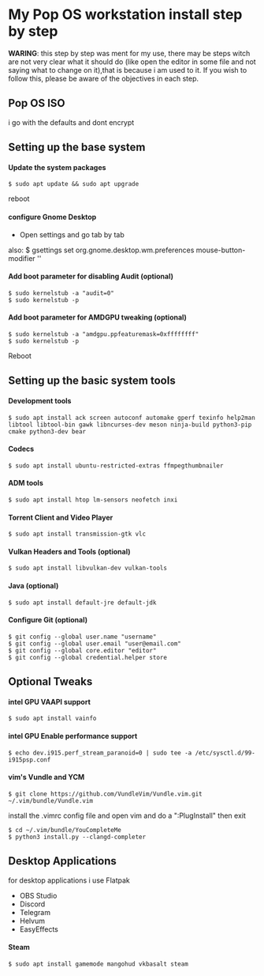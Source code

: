 # My Pop OS workstation install step by step

**WARING**: this step by step was ment for my use, there may be steps witch are not very clear what it should do (like open the editor in some file and not saying what to change on it),that is because i am used to it. If you wish to follow this, please be aware of the objectives in each step.

## Pop OS ISO

i go with the defaults and dont encrypt

## Setting up the base system

#### Update the system packages

	$ sudo apt update && sudo apt upgrade

reboot

#### configure Gnome Desktop

- Open settings and go tab by tab

also:
	$ gsettings set org.gnome.desktop.wm.preferences mouse-button-modifier '<Alt>'

#### Add boot parameter for disabling Audit (optional)

	$ sudo kernelstub -a "audit=0"
	$ sudo kernelstub -p

#### Add boot parameter for AMDGPU tweaking (optional)

	$ sudo kernelstub -a "amdgpu.ppfeaturemask=0xffffffff"
	$ sudo kernelstub -p

Reboot

## Setting up the basic system tools

#### Development tools

	$ sudo apt install ack screen autoconf automake gperf texinfo help2man libtool libtool-bin gawk libncurses-dev meson ninja-build python3-pip cmake python3-dev bear

#### Codecs

	$ sudo apt install ubuntu-restricted-extras ffmpegthumbnailer

#### ADM tools

	$ sudo apt install htop lm-sensors neofetch inxi

#### Torrent Client and Video Player

	$ sudo apt install transmission-gtk vlc

#### Vulkan Headers and Tools (optional)

	$ sudo apt install libvulkan-dev vulkan-tools

#### Java (optional)

	$ sudo apt install default-jre default-jdk

#### Configure Git (optional)

	$ git config --global user.name "username"
	$ git config --global user.email "user@email.com"
	$ git config --global core.editor "editor"
	$ git config --global credential.helper store

## Optional Tweaks

#### intel GPU VAAPI support

	$ sudo apt install vainfo

#### intel GPU Enable performance support

	$ echo dev.i915.perf_stream_paranoid=0 | sudo tee -a /etc/sysctl.d/99-i915psp.conf

#### vim's Vundle and YCM

	$ git clone https://github.com/VundleVim/Vundle.vim.git ~/.vim/bundle/Vundle.vim

install the .vimrc config file and open vim and do a ":PlugInstall" then exit

	$ cd ~/.vim/bundle/YouCompleteMe
	$ python3 install.py --clangd-completer

## Desktop Applications

for desktop applications i use Flatpak

- OBS Studio
- Discord
- Telegram
- Helvum
- EasyEffects

#### Steam

	$ sudo apt install gamemode mangohud vkbasalt steam
